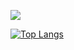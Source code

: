 [![](https://github-readme-stats.vercel.app/api?username=aello-matic&show_icons=true&theme=kacho_ga&count_private=true&hide=prs,issues,contribs&hide_rank=true&include_all_commits=true&hide_border=true)](https://github.com/aello-matic/github-readme-stats)


[![Top Langs](https://github-readme-stats.vercel.app/api/top-langs/?username=aello-matic&layout=compact&theme=kacho_ga&hide_border=true)](https://github.com/aello-matic/github-readme-stats)

<!--
**aello-matic/aello-matic** is a ✨ _special_ ✨ repository because its `README.md` (this file) appears on your GitHub profile.

Here are some ideas to get you started:

- 🔭 I’m currently working on ...
- 🌱 I’m currently learning ...
- 👯 I’m looking to collaborate on ...
- 🤔 I’m looking for help with ...
- 💬 Ask me about ...
- 📫 How to reach me: ...
- 😄 Pronouns: ...
- ⚡ Fun fact: ...



#### Stats!
  Change the ?username= value to your GitHub's username.
  EX: [![aello's GitHub stats](https://github-readme-stats.vercel.app/api?username=aello-matic)](https://github.com/aello-matic/github-readme-stats)

###### To hide any specific stats, you can pass a query parameter ?hide= with comma-separated values
  Options: &hide=stars,commits,prs,issues,contribs
  EX: ![aello's GitHub stats](https://github-readme-stats.vercel.app/api?username=aello-matic&hide=contribs,prs)
  
###### You can add the count of all your private contributions to the total commits count by using the query parameter ?count_private=true.
**Note:** If you are deploying this project yourself, the private contributions will be counted by default otherwise you need to chose to share your private contribution counts.
  Options: &count_private=true
  EX: ![aello's GitHub stats](https://github-readme-stats.vercel.app/api?username=aello-matic&count_private=true)
  

-->
